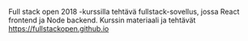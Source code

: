 Full stack open 2018 -kurssilla tehtävä fullstack-sovellus, jossa React frontend ja Node backend. Kurssin materiaali ja tehtävät https://fullstackopen.github.io
